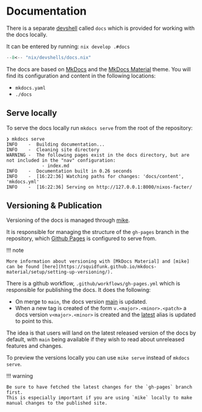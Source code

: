 # Documentation

There is a separate [devshell] called `docs` which is provided for working with the docs locally.

It can be entered by running: `nix develop .#docs`

```nix title="nix/devshells/docs.nix"
--8<-- "nix/devshells/docs.nix"
```

The docs are based on [MkDocs] and the [MkDocs Material] theme.
You will find its configuration and content in the following locations:

- `mkdocs.yaml`
- `./docs`

## Serve locally

To serve the docs locally run `mkdocs serve` from the root of the repository:

```console
❯ mkdocs serve
INFO    -  Building documentation...
INFO    -  Cleaning site directory
WARNING -  The following pages exist in the docs directory, but are not included in the "nav" configuration:
             - index.md
INFO    -  Documentation built in 0.26 seconds
INFO    -  [16:22:36] Watching paths for changes: 'docs/content', 'mkdocs.yml'
INFO    -  [16:22:36] Serving on http://127.0.0.1:8000/nixos-facter/
```

## Versioning & Publication

Versioning of the docs is managed through [mike].

It is responsible for managing the structure of the `gh-pages` branch in the repository, which [Github Pages] is
configured to serve from.

!!! note

    More information about versioning with [MkDocs Material] and [mike] can be found [here](https://squidfunk.github.io/mkdocs-material/setup/setting-up-versioning/).

There is a github workflow, `.github/workflows/gh-pages.yml` which is responsible for publishing the docs.
It does the following:

- On merge to `main`, the docs version [main](https://numtide.github.io/nixos-facter/main/) is updated.
- When a new tag is created of the form `v.<major>.<minor>.<patch>` a docs version `v<major>.<minor>` is created and the
  [latest](https://numtide.github.io/nixos-facter/latest) alias is updated to point to this.

The idea is that users will land on the latest released version of the docs by default, with `main` being available if
they wish to read about unreleased features and changes.

To preview the versions locally you can use `mike serve` instead of `mkdocs serve`.

!!! warning

    Be sure to have fetched the latest changes for the `gh-pages` branch first.
    This is especially important if you are using `mike` locally to make manual changes to the published site.

[Nix]: https://nixos.org
[Flake]: https://wiki.nixos.org/wiki/Flakes
[Nix derivation]: https://nix.dev/manual/nix/2.18/language/derivations
[Direnv]: https://direnv.net
[devshell]: https://nix.dev/tutorials/first-steps/declarative-shell.html
[MkDocs]: https://www.mkdocs.org/
[MkDocs Material]: https://squidfunk.github.io/mkdocs-material/
[Github Pages]: https://pages.github.com/
[mike]: https://github.com/jimporter/mike
